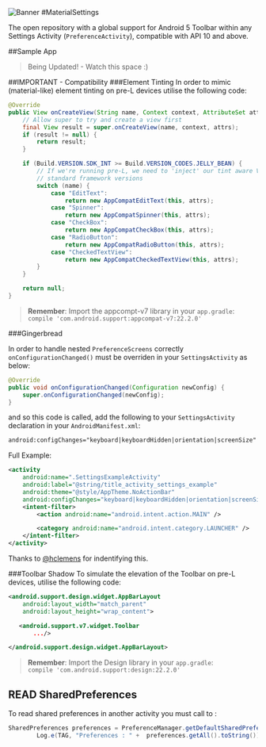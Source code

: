 ![Banner](https://raw.github.com/davcpas1234/MaterialSettings/master/media/app-banner.png)
#MaterialSettings

The open repository with a global support for Android 5 Toolbar within any Settings Activity (`PreferenceActivity`), compatible with API 10 and above.

##Sample App
<!-- [<img src="https://play.google.com/intl/en_us/badges/images/generic/en-play-badge.png" width="200" alt="Google Play">](https://play.google.com/store/apps/details?id=uk.verscreative.materialsettings)-->
>Being Updated! - Watch this space :)

##IMPORTANT - Compatibility
###Element Tinting
In order to mimic (material-like) element tinting on pre-L devices utilise the following code:
```java
@Override
public View onCreateView(String name, Context context, AttributeSet attrs) {
    // Allow super to try and create a view first
    final View result = super.onCreateView(name, context, attrs);
    if (result != null) {
        return result;
    }

    if (Build.VERSION.SDK_INT >= Build.VERSION_CODES.JELLY_BEAN) {
        // If we're running pre-L, we need to 'inject' our tint aware Views in place of the
        // standard framework versions
        switch (name) {
            case "EditText":
                return new AppCompatEditText(this, attrs);
            case "Spinner":
                return new AppCompatSpinner(this, attrs);
            case "CheckBox":
                return new AppCompatCheckBox(this, attrs);
            case "RadioButton":
                return new AppCompatRadioButton(this, attrs);
            case "CheckedTextView":
                return new AppCompatCheckedTextView(this, attrs);
        }
    }

    return null;
}
```
>**Remember**: Import the appcompt-v7 library in your `app.gradle`:<br/>
>`compile 'com.android.support:appcompat-v7:22.2.0'`

###Gingerbread

In order to handle nested `PreferenceScreens` correctly `onConfigurationChanged()` must be overriden in your `SettingsActivity` as below:

```java
@Override
public void onConfigurationChanged(Configuration newConfig) {
    super.onConfigurationChanged(newConfig);
}
```

and so this code is called, add the following to your `SettingsActivity` declaration in your `AndroidManifest.xml`:
```xml
android:configChanges="keyboard|keyboardHidden|orientation|screenSize"
```
Full Example:
```xml
<activity
    android:name=".SettingsExampleActivity"
    android:label="@string/title_activity_settings_example"
    android:theme="@style/AppTheme.NoActionBar"
    android:configChanges="keyboard|keyboardHidden|orientation|screenSize">
    <intent-filter>
        <action android:name="android.intent.action.MAIN" />

        <category android:name="android.intent.category.LAUNCHER" />
    </intent-filter>
</activity>
```

Thanks to [@hclemens](https://github.com/hclemens) for indentifying this.

###Toolbar Shadow
To simulate the elevation of the Toolbar on pre-L devices, utilise the following code:

```xml
<android.support.design.widget.AppBarLayout
    android:layout_width="match_parent"
    android:layout_height="wrap_content">

   <android.support.v7.widget.Toolbar
       .../>

</android.support.design.widget.AppBarLayout>
```

>**Remember**: Import the Design library in your `app.gradle`:<br/>
>`compile 'com.android.support:design:22.2.0'`


## READ SharedPreferences

To read shared preferences in another activity you must call to : 

```java
SharedPreferences preferences = PreferenceManager.getDefaultSharedPreferences(this);
        Log.e(TAG, "Preferences : " +  preferences.getAll().toString());
```
